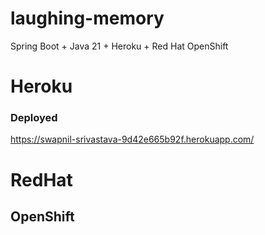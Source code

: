 # laughing-memory
Spring Boot + Java 21 + Heroku + Red Hat OpenShift


# Heroku

### Deployed
https://swapnil-srivastava-9d42e665b92f.herokuapp.com/

# RedHat
## OpenShift
